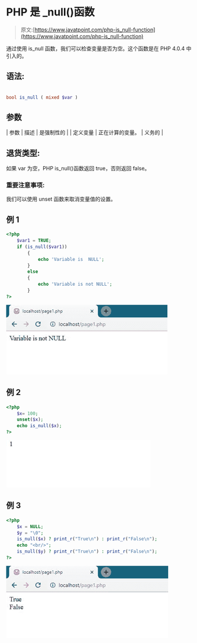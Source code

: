 # PHP 是 _null()函数

> 原文:[https://www.javatpoint.com/php-is_null-function](https://www.javatpoint.com/php-is_null-function)

通过使用 is_null 函数，我们可以检查变量是否为空。这个函数是在 PHP 4.0.4 中引入的。

## 语法:

```php

bool is_null ( mixed $var )

```

## 参数

| 参数 | 描述 | 是强制性的 |
| 定义变量 | 正在计算的变量。 | 义务的 |

## 退货类型:

如果 var 为空，PHP is_null()函数返回 true，否则返回 false。

### 重要注意事项:

我们可以使用 unset 函数来取消变量值的设置。

## 例 1

```php
<?php
	$var1 = TRUE;
	if (is_null($var1))
		{
			echo 'Variable is  NULL';
		}
		else
		{
			echo 'Variable is not NULL';
		}
?>

```

![PHP is_null() function](img/939766b6bb302ba623cc553b96f43eb9.png)

## 例 2

```php
<?php
	$x= 100;
	unset($x);
	echo is_null($x);
?>

```

![PHP is_null() function](img/3d5d4677ffb3891bb62f621f516ea533.png)

## 例 3

```php
<?php  
	$x = NULL; 
	$y = "\0";
	is_null($x) ? print_r("True\n") : print_r("False\n");
	echo "<br/>";
	is_null($y) ? print_r("True\n") : print_r("False\n");
?>

```

![PHP is_null() function](img/5fd874622f9563571db15eea88090b1d.png)